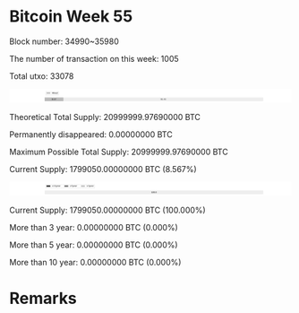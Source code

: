 # Bitcoin Week 55

Block number: 34990~35980

The number of transaction on this week: 1005

Total utxo: 33078

![](../images/mined_week55.png)

Theoretical Total Supply: 20999999.97690000 BTC

Permanently disappeared: 0.00000000 BTC

Maximum Possible Total Supply: 20999999.97690000 BTC

Current Supply: 1799050.00000000 BTC (8.567%)

![](../images/year_week55.png)


Current Supply: 1799050.00000000 BTC (100.000%)

More than 3 year: 0.00000000 BTC (0.000%)

More than 5 year: 0.00000000 BTC (0.000%)

More than 10 year: 0.00000000 BTC (0.000%)

# Remarks

